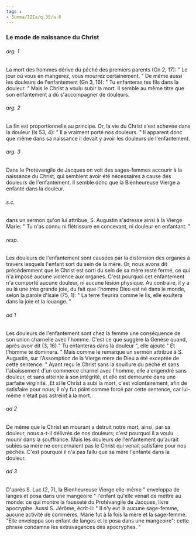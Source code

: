 ```yaml
---
tags : 
- Summa/IIIa/q.35/a.6
---
```


### Le mode de naissance du Christ

###### arg. 1
La mort des hommes dérive du péché des premiers parents (Gn 2, 17): " Le jour où vous en mangerez, vous mourrez certainement. " De même aussi les douleurs de l'enfantement (Gn 3, 16): " Tu enfanteras tes fils dans la douleur. " Mais le Christ a voulu subir la mort. Il semble au même titre que son enfantement a dû s'accompagner de douleurs. 

###### arg. 2
La fin est proportionnelle au principe. Or, la vie du Christ s'est achevée dans la douleur (Is 53, 4): " Il a vraiment porté nos douleurs. " Il apparent donc que même dans sa naissance il devait y avoir les douleurs de l'enfantement. 

###### arg. 3
Dans le Protévangile de Jacques on voit des sages-femmes accourir à la naissance du Christ, qui semblent avoir été nécessaires à cause des douleurs de l'enfantement. Il semble donc que la Bienheureuse Vierge a enfanté dans la douleur. 

###### s.c.
dans un sermon qu'on lui attribue, S. Augustin s'adresse ainsi à la Vierge Marie: " Tu n'as connu ni flétrissure en concevant, ni douleur en enfantant. " 

###### resp.
Les douleurs de l'enfantement sont causées par la distension des organes à travers lesquels l'enfant sort du sein de la mère. Or, nous avons dit précédemment que le Christ est sorti du sein de sa mère resté fermé, ce qui n'a imposé aucune violence aux organes. C'est pourquoi cet enfantement n'a comporté aucune douleur, ni aucune lésion physique. Au contraire, il y a eu là une très grande joie, du fait que l'homme Dieu est né dans le monde, selon la parole d'Isaïe (75, 1): " La terre fleurira comme le lis, elle exultera dans la joie et la louange. " 

###### ad 1
Les douleurs de l'enfantement sont chez la femme une conséquence de son union charnelle avec l'homme. C'est ce que suggère la Genèse quand, après avoir dit (3, 16) " Tu enfanteras dans la douleur ", elle ajoute " Et l'homme te dominera. " Mais comme le remarque un sermon attribué à S. Augustin, sur l'Assomption de la Vierge mère de Dieu a été exceptée de cette sentence: " Ayant reçu le Christ sans la souillure du péché et sans l'abaissement d'un commerce charnel avec l'homme, elle a engendré sans douleur, et sans atteinte à son intégrité, et elle est demeurée dans une parfaite virginité. ,Et si le Christ a subi la mort, c'est volontairement, afin de satisfaire pour nous; il n'y fut point comme forcé par cette sentence, car lui-même n'était pas astreint à la mort. 

###### ad 2
De même que le Christ en mourant a détruit notre mort, ainsi, par sa douleur, nous a-t-il délivrés de nos douleurs; c'est pourquoi il a voulu mourir dans la souffrance. Mais les douleurs de l'enfantement qu'aurait subies sa mère ne concernaient pas le Christ qui venait satisfaire pour nos péchés. C'est pourquoi il n'a pas fallu que sa mère l'enfante dans la douleur. 

###### ad 3
D'après S. Luc (2, 7), la Bienheureuse Vierge elle-même " enveloppa de langes et posa dans une mangeoire " l'enfant qu'elle venait de mettre au monde: ce qui montre la fausseté du Protévangile de Jacques, livre apocryphe. Aussi S. Jérôme, écrit-il: " Il n'y eut là aucune sage-femme, aucune activité de commères, Marie fut à la fois la mère et la sage-femme. "Elle enveloppa son enfant de langes et le posa dans une mangeoire": cette phrase condamne les extravagances des apocryphes. " 

